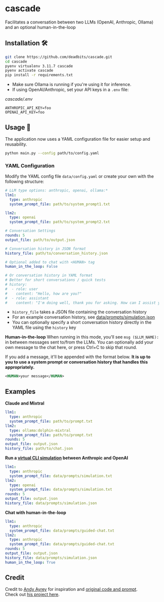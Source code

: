 # cascade

Facilitates a conversation between two LLMs (OpenAI, Anthropic, Ollama) and an optional human-in-the-loop

## Installation 🛠️

```bash
git clone https://github.com/deadbits/cascade.git
cd cascade
pyenv virtualenv 3.11.7 cascade
pyenv activate cascade
pip install -r requirements.txt
```

* Make sure Ollama is running if you're using it for inference.
* If using OpenAI/Anthropic, set your API keys in a `.env` file:

_cascade/.env_
```
ANTHROPIC_API_KEY=foo
OPENAI_API_KEY=foo
```

## Usage 🚀

The application now uses a YAML configuration file for easier setup and reusability.

```bash
python main.py --config path/to/config.yaml
```

### YAML Configuration

Modify the YAML config file `data/config.yaml` or create your own with the following structure:

```yaml
# LLM type options: anthropic, openai, ollama:*
llm1:
  type: anthropic
  system_prompt_file: path/to/system_prompt1.txt

llm2:
  type: openai
  system_prompt_file: path/to/system_prompt2.txt

# Conversation Settings
rounds: 5
output_file: path/to/output.json

# Conversation history in JSON format
history_file: path/to/conversation_history.json

# Optional added to chat with <HUMAN> tag
human_in_the_loop: False

# Or conversation history in YAML format
# Better for short conversations / quick tests
# history:
#  - role: user
#    content: "Hello, how are you?"
#  - role: assistant
#    content: "I'm doing well, thank you for asking. How can I assist you today?"
```

* `history_file` takes a JSON file containing the conversation history
* For an example conversation history, see [data/prompts/simulation.json](data/prompts/simulation.json)
* You can optionally specify a short conversation history directly in the YAML file using the `history` key

**Human-in-the-loop**
When running in this mode, you'll see `msg ($LLM_NAME): ` in between messages sent to/from the LLMs.
You can optionally add your own message to the chat here, or press Ctrl+C to skip that round.

If you add a message, it'll be appended with the format below. 
**It is up to you to use a system prompt or conversation history that handles this appropriately.**

```xml
<HUMAN>your message</HUMAN>
```

## Examples

**Claude and Mixtral** 

```yaml
llm1:
  type: anthropic
  system_prompt_file: path/to/prompt.txt
llm2:
  type: ollama:dolphin-mixtral
  system_prompt_file: path/to/prompt.txt
rounds: 5
output_file: output.json
history_file: path/to/chat.json
```

**Run a [virtual CLI simulation](https://twitter.com/AndyAyrey/status/1769942282168664104) between Anthropic and OpenAI**

```yaml
llm1:
  type: anthropic
  system_prompt_file: data/prompts/simulation.txt
llm2:
  type: openai
  system_prompt_file: data/prompts/simulation.txt
rounds: 5
output_file: output.json
history_file: data/prompts/simulation.json
```

**Chat with human-in-the-loop**

```yaml
llm1:
  type: anthropic
  system_prompt_file: data/prompts/guided-chat.txt
llm2:
  type: anthropic
  system_prompt_file: data/prompts/guided-chat.txt
rounds: 5
output_file: output.json
history_file: data/prompts/simulation.json
human_in_the_loop: True
```

## Credit

Credit to [Andy Ayrey](https://twitter.com/AndyAyrey/status/1769942282168664104) for inspiration and [original code and prompt](https://www.codedump.xyz/py/ZfkQmMk8I7ecLbIk).  
Check out [his project here](https://dreams-of-an-electric-mind.webflow.io/).